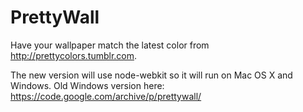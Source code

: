 PrettyWall
==========

Have your wallpaper match the latest color from http://prettycolors.tumblr.com. 


The new version will use node-webkit so it will run on Mac OS X and Windows. 
Old Windows version here: https://code.google.com/archive/p/prettywall/
